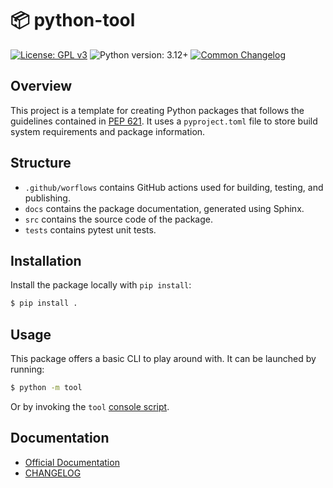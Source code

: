 
# 📦 python-tool

[![License: GPL v3](https://img.shields.io/badge/License-GPL_v3-blue.svg)](https://www.gnu.org/licenses/gpl-3.0.html)
![Python version: 3.12+](https://img.shields.io/badge/python-3.12+-blue)
[![Common Changelog](https://common-changelog.org/badge.svg)](https://common-changelog.org)


## Overview

This project is a template for creating Python packages that follows the guidelines contained in [PEP 621](https://peps.python.org/pep-0621).
It uses a `pyproject.toml` file to store build system requirements and package information.


## Structure

- `.github/worflows` contains GitHub actions used for building, testing, and publishing.
- `docs` contains the package documentation, generated using Sphinx.
- `src` contains the source code of the package.
- `tests` contains pytest unit tests.

## Installation

Install the package locally with `pip install`:

```bash
$ pip install .
```


## Usage

This package offers a basic CLI to play around with.
It can be launched by running:

```bash
$ python -m tool
```

Or by invoking the `tool` [console script](https://setuptools.pypa.io/en/latest/userguide/entry_point.html#console-scripts).


## Documentation

- [Official Documentation](https://x55xaa.github.io/package-name)
- [CHANGELOG](CHANGELOG.md)
